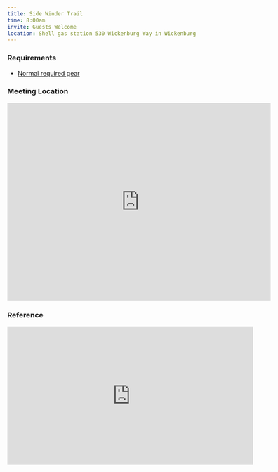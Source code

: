 ```yaml
---
title: Side Winder Trail
time: 8:00am
invite: Guests Welcome
location: Shell gas station 530 Wickenburg Way in Wickenburg
---
```


### Requirements

* [Normal required gear](/about/required-gear)

### Meeting Location

<iframe src="https://www.google.com/maps/embed?pb=!1m18!1m12!1m3!1d30581.9614912396!2d-112.74791416551481!3d33.97388212022561!2m3!1f0!2f0!3f0!3m2!1i1024!2i768!4f13.1!3m3!1m2!1s0x80d34e9ca783aa4f%3A0x7baec5d8ec240a51!2sShell!5e0!3m2!1sen!2sus!4v1750967963013!5m2!1sen!2sus" width="600" height="450" style="border:0;" allowfullscreen="" loading="lazy" referrerpolicy="no-referrer-when-downgrade"></iframe>

### Reference

<iframe width="560" height="315" src="https://www.youtube.com/embed/zXuIr854beY?si=lgzB4LoqwO5heuGY" title="YouTube video player" frameborder="0" allow="accelerometer; autoplay; clipboard-write; encrypted-media; gyroscope; picture-in-picture; web-share" referrerpolicy="strict-origin-when-cross-origin" allowfullscreen></iframe>
